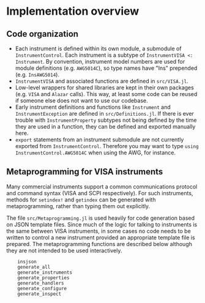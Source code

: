 # Implementation overview

## Code organization

- Each instrument is defined within its own module, a submodule of `InstrumentControl`.
Each instrument is a subtype of `InstrumentVISA <: Instrument`. By convention,
instrument model numbers are used for module definitions
(e.g. `AWG5014C`), so type names have "Ins" prepended (e.g. `InsAWG5014`).
- `InstrumentVISA` and associated functions are defined in `src/VISA.jl`.
- Low-level wrappers for shared libraries are kept in their own packages
(e.g. `VISA` and `Alazar` calls). This way, at least some code can be reused if
someone else does not want to use our codebase.
- Early instrument definitions and functions like `Instrument` and
`InstrumentException` are defined in `src/Definitions.jl`. If there is ever
trouble with `InstrumentProperty` subtypes not being defined by the time they
are used in a function, they can be defined and exported manually here.
- `export` statements from an instrument submodule are not currently exported
from `InstrumentControl`. Therefore you may want to type `using InstrumentControl.AWG5014C`
when using the AWG, for instance.

## Metaprogramming for VISA instruments

Many commercial instruments support a common communications protocol and command
syntax (VISA and SCPI respectively). For such instruments, methods for
`setindex!` and `getindex` can be generated with metaprogramming, rather than
typing them out explicitly.

The file `src/Metaprogramming.jl` is used heavily for code generation based
on JSON template files. Since much of the logic for talking to instruments is
the same between VISA instruments, in some cases no code needs to be written
to control a new instrument provided an appropriate template file is prepared.
The metaprogramming functions are described below although they are not intended
to be used interactively.

```@docs
    insjson
    generate_all
    generate_instruments
    generate_properties
    generate_handlers
    generate_configure
    generate_inspect
```
